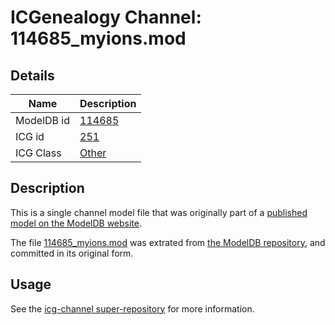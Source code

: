 # ICGenealogy Channel: 114685\_myions.mod

## Details

Name | Description
---- | -----------
ModelDB id | [114685](http://senselab.med.yale.edu/ModelDB/ShowModel.cshtml?model=114685)
ICG id | [251](http://icg.neurotheory.ox.ac.uk/channels/other/251)
ICG Class | [Other](http://icg.neurotheory.ox.ac.uk/channels/other)

## Description

This is a single channel model file that was originally part of a [published model on the ModelDB website](http://senselab.med.yale.edu/mModelDB/ShowModel.cshtml?model=114685).

The file [114685\_myions.mod](114685_myions.mod) was extrated from [the ModelDB repository](http://senselab.med.yale.edu/ModelDB/ShowModel.cshtml?model=114685), and committed in its original form.

## Usage

See the [icg-channel super-repository](https://github.com/icgenealogy/icg-channels) for more information.
